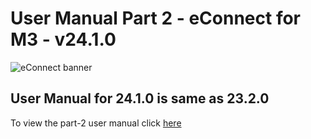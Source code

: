 
# **User Manual Part 2 - eConnect for M3 - v24.1.0**

![eConnect banner](../../../../images/banner-econnect-m3.jpg)

## **User Manual for 24.1.0 is same as 23.2.0**

To view the part-2 user manual click [here](https://github.com/leanswift/leanswift.github.io/blob/master/ecommerce/pages/econnect-m3/23.2.0/usermanual-econnect-m3-part-2.md)

